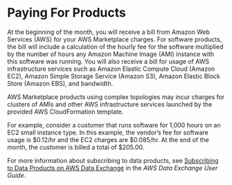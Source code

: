 # Paying For Products<a name="buyer-paying-for-products"></a>

At the beginning of the month, you will receive a bill from Amazon Web Services \(AWS\) for your AWS Marketplace charges\. For software products, the bill will include a calculation of the hourly fee for the software multiplied by the number of hours any Amazon Machine Image \(AMI\) instance with this software was running\. You will also receive a bill for usage of AWS infrastructure services such as Amazon Elastic Compute Cloud \(Amazon EC2\), Amazon Simple Storage Service \(Amazon S3\), Amazon Elastic Block Store \(Amazon EBS\), and bandwidth\. 

AWS Marketplace products using complex topologies may incur charges for clusters of AMIs and other AWS infrastructure services launched by the provided AWS CloudFormation template\. 

 For example, consider a customer that runs software for 1,000 hours on an EC2 small instance type\. In this example, the vendor’s fee for software usage is $0\.12/hr and the EC2 charges are $0\.085/hr\. At the end of the month, the customer is billed a total of $205\.00\. 

For more information about subscribing to data products, see [Subscribing to Data Products on AWS Data Exchange](https://docs.aws.amazon.com/data-exchange/latest/userguide/subscribe-to-data-sets.html) in the *AWS Data Exchange User Guide*\.